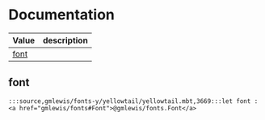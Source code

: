 # Documentation
|Value|description|
|---|---|
|[font](#font)||

## font

```moonbit
:::source,gmlewis/fonts-y/yellowtail/yellowtail.mbt,3669:::let font : <a href="gmlewis/fonts#Font">@gmlewis/fonts.Font</a>
```

